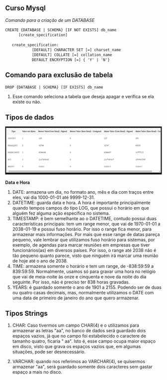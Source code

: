 ## Curso Mysql

*Comando para a criação de um DATABASE*

````
CREATE {DATABASE | SCHEMA} [IF NOT EXISTS] db_name
      [create_specification]

   create_specification:
            [DEFAULT] CHARACTER SET [=] charset_name
            [DEFAULT] COLLATE [=] collation_name
            DEFAULT ENCRYPTION [=] { 'Y' | 'N'}

````

## Comando para exclusão de tabela

````
DROP {DATABASE | SCHEMA} [IF EXISTS] db_name

````

1. Esse comando seleciona a tabela que deseja apagar e verifica se ela existe ou não.




## Tipos de dados


![alt text](image.png)


**Data e Hora**

1. DATE:  armazena um dia, no formato ano, mês e dia com traços entre eles, vai dia 1000-01-01 até 9999-12-31.
2. DATETIME: guarda data e hora. A hora é importante principalmente quando tempos campos do tipo LOG, que possui o horário em que alguém fez alguma ação específica no sistema.
3. TIMESTAMP: é bem semelhante ao o DATETIME, contudo possui duas características principais: tem um range menor, que vai de 1970-01-01 a 2038-01-19 e possui fuso horário. Por isso o range fica menor, para armazenar mais informações. Por mais que esse range de datas pareça pequeno, vale lembrar que utilizamos fuso horário para sistemas, por exemplo, de agendas para marcar reuniões em empresas que tiver funcionários(as) em diversos países. Por isso, o range até 2038 não é tão pequeno quanto parece, visto que ninguém irá marcar uma reunião de hoje até o ano de 2038.
4. TIME: armazena somente o horário e tem um range, de -838:59:59 a 839:59:59. Normalmente, usamos só para gravar uma hora no relógio que vai de meia-noite às onze e cinquenta e nove da noite do dia seguinte. Por isso, não é preciso ter 838 horas gravadas.
5. YEARS: é guardado somente o ano de 1901 a 2155. Podendo ser de duas ou quatro casas decimais, mas, normalmente utilizamos o DATE com uma data de primeiro de janeiro do ano que quero armazenar. 

## Tipos Strings

1. CHAR: Caso tivermos um campo CHAR(4) e o utilizamos para armazenar as letras "aa", no banco de dados será guardado dois espaços vazios, já que no campo foi estabelecido o caractere de tamanho quatro, ficaria " aa". Isto é, esse campo ocupa maior espaço em disco, visto que grava os espaços vazios que, em algumas situações, pode ser desnecessário.

2. VARCHAR: quando nos referimos ao VARCHAR(4), se quisermos armazenar "aa", será guardado somente dois caracteres sem gastar espaço a mais no disco.





